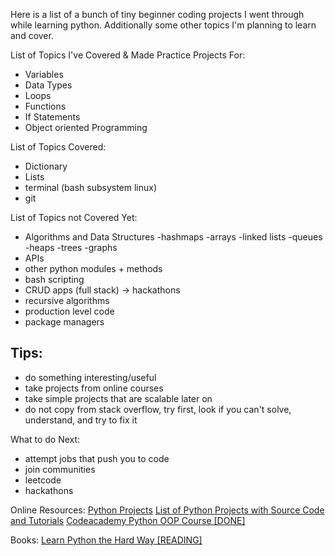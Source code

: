 Here is a list of a bunch of tiny beginner coding projects I went through while learning python. Additionally some other topics I'm planning to learn and cover.

List of Topics I've Covered & Made Practice Projects For:
- Variables
- Data Types
- Loops
- Functions
- If Statements
- Object oriented Programming


List of Topics Covered:
- Dictionary
- Lists
- terminal (bash subsystem linux)
- git


List of Topics not Covered Yet:
- Algorithms and Data Structures
   -hashmaps
   -arrays
   -linked lists
   -queues
   -heaps
   -trees
   -graphs
- APIs
- other python modules + methods
- bash scripting
- CRUD apps (full stack) -> hackathons
- recursive algorithms
- production level code
- package managers

Tips:
- 
- do something interesting/useful
- take projects from online courses
- take simple projects that are scalable later on
- do not copy from stack overflow, try first, look if you can't solve, understand, and try to fix it

What to do Next:
- attempt jobs that push you to code
- join communities
- leetcode
- hackathons

Online Resources:
[Python Projects](https://github.com/karan/Projects)
[List of Python Projects with Source Code and Tutorials](https://www.theinsaneapp.com/2021/06/list-of-python-projects-with-source-code-and-tutorials.html)
[Codeacademy Python OOP Course [DONE]](https://www.codecademy.com/courses/learn-intermediate-python-3-object-oriented-programming/lessons/int-python-oop/exercises/polymorphism)

Books:
[Learn Python the Hard Way [READING]](https://github.com/hocchudong/learnpythonthehardway-vn/blob/master/Docs/Learn%20Python%20The%20Hard%20Way,%203rd%20Edition%20.pdf)